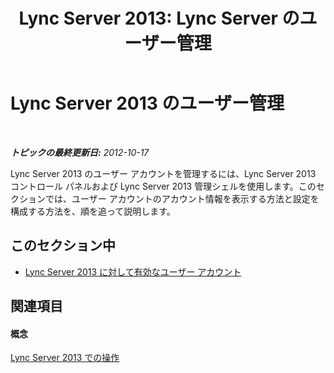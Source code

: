 ﻿---
title: 'Lync Server 2013: Lync Server のユーザー管理'
TOCTitle: Lync Server 2013 のユーザー管理
ms:assetid: 16b2d276-f0ea-4be6-ac61-673be6f37cad
ms:mtpsurl: https://technet.microsoft.com/ja-jp/library/JJ649974(v=OCS.15)
ms:contentKeyID: 49886854
ms.date: 05/19/2016
mtps_version: v=OCS.15
ms.translationtype: HT
---

# Lync Server 2013 のユーザー管理

 

_**トピックの最終更新日:** 2012-10-17_

Lync Server 2013 のユーザー アカウントを管理するには、Lync Server 2013 コントロール パネルおよび Lync Server 2013 管理シェルを使用します。このセクションでは、ユーザー アカウントのアカウント情報を表示する方法と設定を構成する方法を、順を追って説明します。

## このセクション中

  - [Lync Server 2013 に対して有効なユーザー アカウント](lync-server-2013-user-accounts-enabled-for-lync-server.md)

## 関連項目

#### 概念

[Lync Server 2013 での操作](lync-server-2013-operations.md)


